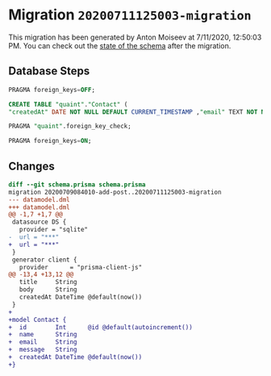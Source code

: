 # Migration `20200711125003-migration`

This migration has been generated by Anton Moiseev at 7/11/2020, 12:50:03 PM.
You can check out the [state of the schema](./schema.prisma) after the migration.

## Database Steps

```sql
PRAGMA foreign_keys=OFF;

CREATE TABLE "quaint"."Contact" (
"createdAt" DATE NOT NULL DEFAULT CURRENT_TIMESTAMP ,"email" TEXT NOT NULL  ,"id" INTEGER NOT NULL  PRIMARY KEY AUTOINCREMENT,"message" TEXT NOT NULL  ,"name" TEXT NOT NULL  )

PRAGMA "quaint".foreign_key_check;

PRAGMA foreign_keys=ON;
```

## Changes

```diff
diff --git schema.prisma schema.prisma
migration 20200709084010-add-post..20200711125003-migration
--- datamodel.dml
+++ datamodel.dml
@@ -1,7 +1,7 @@
 datasource DS {
   provider = "sqlite"
-  url = "***"
+  url = "***"
 }
 generator client {
   provider      = "prisma-client-js"
@@ -13,4 +13,12 @@
   title     String
   body      String
   createdAt DateTime @default(now())
 }
+
+model Contact {
+  id        Int      @id @default(autoincrement())
+  name      String
+  email     String
+  message   String
+  createdAt DateTime @default(now())
+}
```


